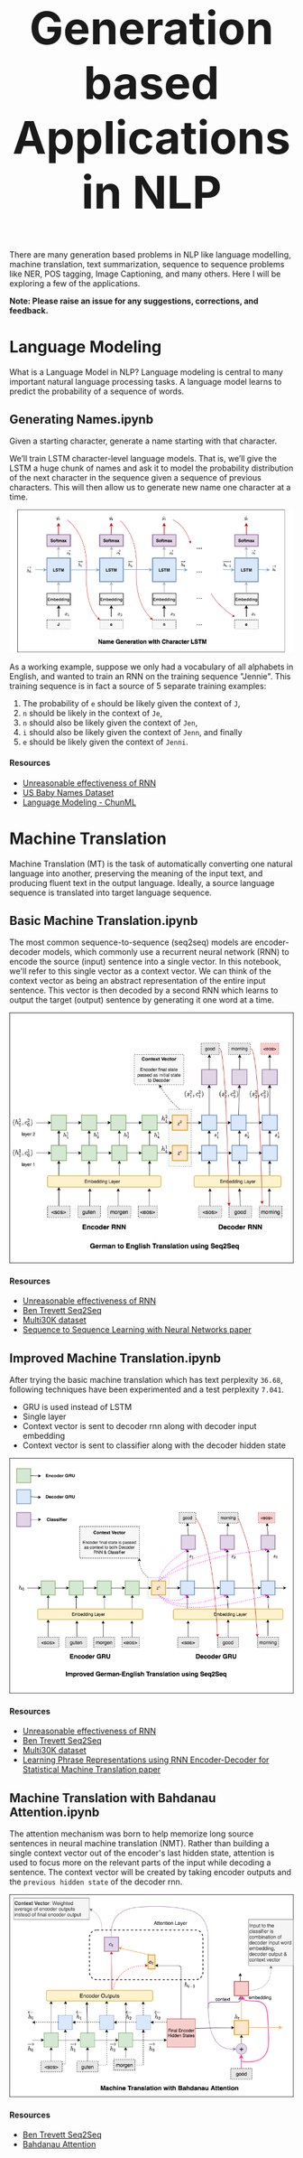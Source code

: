 <h1 align="center" style="font-size:80px">
    Generation based Applications in NLP
</h1>

There are many generation based problems in NLP like language modelling, machine translation, text summarization, sequence to sequence problems like NER, POS tagging, Image Captioning, and many others. Here I will be exploring a few of the applications.

**Note: Please raise an issue for any suggestions, corrections, and feedback.**

# Language Modeling

What is a Language Model in NLP? Language modeling is central to many important natural language processing tasks. A language model learns to predict the probability of a sequence of words.

## Generating Names.ipynb

Given a starting character, generate a name starting with that character. 

We’ll train LSTM character-level language models. That is, we’ll give the LSTM a huge chunk of names and ask it to model the probability distribution of the next character in the sequence given a sequence of previous characters. This will then allow us to generate new name one character at a time.

![name_gen](../../assets/images/applications/generation/name_gen.png)

As a working example, suppose we only had a vocabulary of all alphabets in English, and wanted to train an RNN on the training sequence "Jennie". This training sequence is in fact a source of 5 separate training examples: 
1. The probability of `e` should be likely given the context of `J`, 
2. `n` should be likely in the context of `Je`, 
3. `n` should also be likely given the context of `Jen`,
4. `i` should also be likely given the context of `Jenn`, 
and finally 
5. `e` should be likely given the context of `Jenni`.

#### Resources

- [Unreasonable effectiveness of RNN](http://karpathy.github.io/2015/05/21/rnn-effectiveness/)
- [US Baby Names Dataset](https://www.kaggle.com/kaggle/us-baby-names?select=NationalNames.csv)
- [Language Modeling - ChunML](https://github.com/ChunML/NLP/blob/master/text_generation/)

# Machine Translation

Machine Translation (MT) is the task of automatically converting one natural language into another, preserving the meaning of the input text, and producing fluent text in the output language. Ideally, a source language sequence is translated into target language sequence. 

## Basic Machine Translation.ipynb

The most common sequence-to-sequence (seq2seq) models are encoder-decoder models, which commonly use a recurrent neural network (RNN) to encode the source (input) sentence into a single vector. In this notebook, we'll refer to this single vector as a context vector. We can think of the context vector as being an abstract representation of the entire input sentence. This vector is then decoded by a second RNN which learns to output the target (output) sentence by generating it one word at a time.

![name_gen](../../assets/images/applications/generation/basic_translation.png)

#### Resources

- [Unreasonable effectiveness of RNN](http://karpathy.github.io/2015/05/21/rnn-effectiveness/)
- [Ben Trevett Seq2Seq](https://github.com/bentrevett/pytorch-seq2seq)
- [Multi30K dataset](https://pytorch.org/text/datasets.html#multi30k)
- [Sequence to Sequence Learning with Neural Networks paper](https://arxiv.org/abs/1409.3215)

## Improved Machine Translation.ipynb

After trying the basic machine translation which has text perplexity `36.68`, following techniques have been experimented and a test perplexity `7.041`.

- GRU is used instead of LSTM
- Single layer
- Context vector is sent to decoder rnn along with decoder input embedding
- Context vector is sent to classifier along with the decoder hidden state

![improved_mt](../../assets/images/applications/generation/improved_mt.png)

#### Resources

- [Unreasonable effectiveness of RNN](http://karpathy.github.io/2015/05/21/rnn-effectiveness/)
- [Ben Trevett Seq2Seq](https://github.com/bentrevett/pytorch-seq2seq)
- [Multi30K dataset](https://pytorch.org/text/datasets.html#multi30k)
- [Learning Phrase Representations using RNN Encoder-Decoder for Statistical Machine Translation paper](https://arxiv.org/pdf/1406.1078.pdf)

## Machine Translation with Bahdanau Attention.ipynb

The attention mechanism was born to help memorize long source sentences in neural machine translation (NMT). Rather than building a single context vector out of the encoder's last hidden state, attention is used to focus more on the relevant parts of the input while decoding a sentence. The context vector will be created by taking encoder outputs and the `previous hidden state` of the decoder rnn.

![mt_bahdanau](../../assets/images/applications/generation/mt_bahdanau.png)

#### Resources

- [Ben Trevett Seq2Seq](https://github.com/bentrevett/pytorch-seq2seq)
- [Bahdanau Attention](https://github.com/graviraja/100-Days-of-NLP/blob/master/architectures/bahdanau_attention.py)

## Masking, Packing, Visualization, BLEU on MT.ipynb

Enhancements like masking (ignoring the attention over padded input), packing padded sequences (for better computation), attention visualization and BLEU metric on test data are implemented.

![mt_visual](../../assets/images/applications/generation/mt_attn_visual_1.png)
![mt_visual_2](../../assets/images/applications/generation/mt_attn_visual_2.png)

## Machine Translation with Transformer.ipynb

The Transformer, a model architecture eschewing recurrence and instead relying entirely on an attention mechanism to draw global dependencies between input and output is used to do Machine translation from German to English. A test perplexity of `5.677` was achieved with even lesser training time.

![mt_visual](../../assets/images/applications/generation/transformer.gif)


Self-attention also can be visualized.

![mt_visual](../../assets/images/applications/generation/attn_visual.png)

#### Resources

- [Ben Trevett Seq2Seq](https://github.com/bentrevett/pytorch-seq2seq)
- [Google AI Blog on Transformer](https://ai.googleblog.com/2017/08/transformer-novel-neural-network.html)
